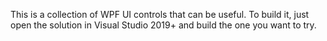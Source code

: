 This is a collection of WPF UI controls that can be useful.
To build it, just open the solution in Visual Studio 2019+ and build the one you want to try.
